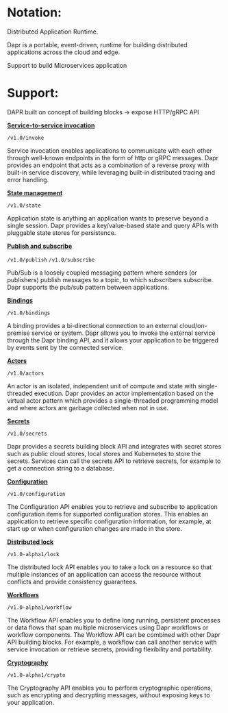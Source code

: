 # Notation:
Distributed Application Runtime.

Dapr is a portable, event-driven, runtime for building distributed applications across the cloud and edge.

Support to build Microservices application 

# Support:
DAPR built on concept of building blocks -> expose HTTP/gRPC API 

[**Service-to-service invocation**](https://docs.dapr.io/developing-applications/building-blocks/service-invocation/service-invocation-overview/)

`/v1.0/invoke`

Service invocation enables applications to communicate with each other through well-known endpoints in the form of http or gRPC messages. Dapr provides an endpoint that acts as a combination of a reverse proxy with built-in service discovery, while leveraging built-in distributed tracing and error handling.

[**State management**](https://docs.dapr.io/developing-applications/building-blocks/state-management/state-management-overview/)

`/v1.0/state`

Application state is anything an application wants to preserve beyond a single session. Dapr provides a key/value-based state and query APIs with pluggable state stores for persistence.

[**Publish and subscribe**](https://docs.dapr.io/developing-applications/building-blocks/pubsub/pubsub-overview/)

`/v1.0/publish` `/v1.0/subscribe`

Pub/Sub is a loosely coupled messaging pattern where senders (or publishers) publish messages to a topic, to which subscribers subscribe. Dapr supports the pub/sub pattern between applications.

[**Bindings**](https://docs.dapr.io/developing-applications/building-blocks/bindings/bindings-overview/)

`/v1.0/bindings`

A binding provides a bi-directional connection to an external cloud/on-premise service or system. Dapr allows you to invoke the external service through the Dapr binding API, and it allows your application to be triggered by events sent by the connected service.

[**Actors**](https://docs.dapr.io/developing-applications/building-blocks/actors/actors-overview/)

`/v1.0/actors`

An actor is an isolated, independent unit of compute and state with single-threaded execution. Dapr provides an actor implementation based on the virtual actor pattern which provides a single-threaded programming model and where actors are garbage collected when not in use.

[**Secrets**](https://docs.dapr.io/developing-applications/building-blocks/secrets/secrets-overview/)

`/v1.0/secrets`

Dapr provides a secrets building block API and integrates with secret stores such as public cloud stores, local stores and Kubernetes to store the secrets. Services can call the secrets API to retrieve secrets, for example to get a connection string to a database.

[**Configuration**](https://docs.dapr.io/developing-applications/building-blocks/configuration/configuration-api-overview/)

`/v1.0/configuration`

The Configuration API enables you to retrieve and subscribe to application configuration items for supported configuration stores. This enables an application to retrieve specific configuration information, for example, at start up or when configuration changes are made in the store.

[**Distributed lock**](https://docs.dapr.io/developing-applications/building-blocks/distributed-lock/distributed-lock-api-overview/)

`/v1.0-alpha1/lock`

The distributed lock API enables you to take a lock on a resource so that multiple instances of an application can access the resource without conflicts and provide consistency guarantees.

[**Workflows**](https://docs.dapr.io/developing-applications/building-blocks/workflow/workflow-overview/)

`/v1.0-alpha1/workflow`

The Workflow API enables you to define long running, persistent processes or data flows that span multiple microservices using Dapr workflows or workflow components. The Workflow API can be combined with other Dapr API building blocks. For example, a workflow can call another service with service invocation or retrieve secrets, providing flexibility and portability.

[**Cryptography**](https://docs.dapr.io/developing-applications/building-blocks/cryptography/cryptography-overview/)

`/v1.0-alpha1/crypto`

The Cryptography API enables you to perform cryptographic operations, such as encrypting and decrypting messages, without exposing keys to your application.